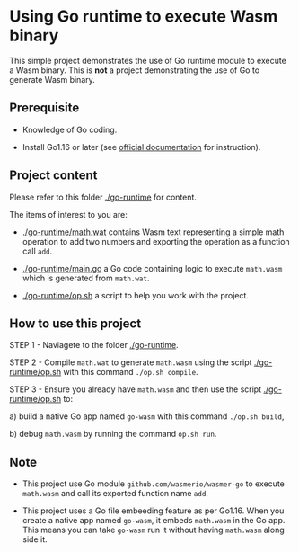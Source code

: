 # Using Go runtime to execute Wasm binary

This simple project demonstrates the use of Go runtime module to execute a Wasm binary. This is **not** a project demonstrating the use of Go to generate Wasm binary.

## Prerequisite

* Knowledge of Go coding.

* Install Go1.16 or later (see [official documentation](https://golang.org/doc/install) for instruction).

## Project content

Please refer to this folder [./go-runtime](../go-runtime) for content.

The items of interest to you are:

* [./go-runtime/math.wat](../go-runtime/math.wat) contains Wasm text representing a simple math operation to add two numbers and exporting the operation as a function call `add`.

* [./go-runtime/main.go](../go-runtime/main.go) a Go code containing logic to execute `math.wasm` which is generated from `math.wat`.

* [./go-runtime/op.sh](../go-runtime/op.sh) a script to help you work with the project.


## How to use this project

STEP 1 - Naviagete to the folder [./go-runtime](../go-runtime).

STEP 2 - Compile `math.wat` to generate `math.wasm` using the script [./go-runtime/op.sh](../go-runtime/op.sh) with this command `./op.sh compile`.

STEP 3 - Ensure you already have `math.wasm` and then use the script [./go-runtime/op.sh](../go-runtime/op.sh) to:

a) build a native Go app named `go-wasm` with this command `./op.sh build`,

b) debug `math.wasm` by running the command `op.sh run`.

## Note 

* This project use Go module `github.com/wasmerio/wasmer-go` to execute `math.wasm` and call its exported function name `add`.

* This project uses a Go file embeeding feature as per Go1.16. When you create a native app named `go-wasm`, it embeds `math.wasm` in the Go app. This means you can take `go-wasm` run it without having `math.wasm` along side it.
